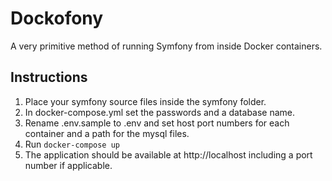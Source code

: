 # Dockofony
A very primitive method of running Symfony from inside Docker containers.  

## Instructions
1. Place your symfony source files inside the symfony folder.
1. In docker-compose.yml set the passwords and a database name.
1. Rename .env.sample to .env and set host port numbers for each container and a path for the mysql files.
1. Run `docker-compose up`
1. The application should be available at http://localhost including a port number if applicable.
